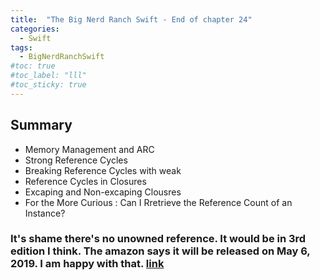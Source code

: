 ```yaml
---
title:  "The Big Nerd Ranch Swift - End of chapter 24"
categories: 
  - Swift
tags:
  - BigNerdRanchSwift
#toc: true
#toc_label: "lll"
#toc_sticky: true
---
```

## Summary
- Memory Management and ARC
- Strong Reference Cycles
- Breaking Reference Cycles with weak
- Reference Cycles in Closures
- Excaping and Non-excaping Clousres
- For the More Curious : Can I Rretrieve the Reference Count of an Instance?

### It's shame there's no unowned reference. It would be in 3rd edition I think. The amazon says it will be released on May 6, 2019. I am happy with that. [link](https://www.amazon.com/Swift-Programming-Ranch-Guide-Guides/dp/0135264200/ref=sr_1_3?crid=VB2X0KJWYR1X&keywords=big+nerd+ranch+swift&qid=1551164863&s=gateway&sprefix=big+nerd+%2Caps%2C310&sr=8-3)